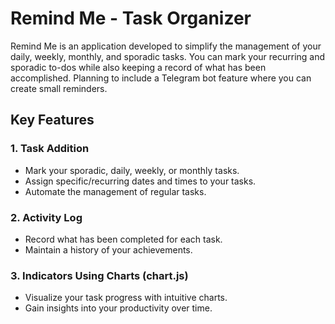 # Remind Me - Task Organizer
Remind Me is an application developed to simplify the management of your daily, weekly, monthly, and sporadic tasks. You can mark your recurring and sporadic to-dos while also keeping a record of what has been accomplished. Planning to include a Telegram bot feature where you can create small reminders.

## Key Features
### 1. Task Addition
- Mark your sporadic, daily, weekly, or monthly tasks.
- Assign specific/recurring dates and times to your tasks.
- Automate the management of regular tasks.

### 2. Activity Log
- Record what has been completed for each task.
- Maintain a history of your achievements.

### 3. Indicators Using Charts (chart.js)
- Visualize your task progress with intuitive charts.
- Gain insights into your productivity over time.

